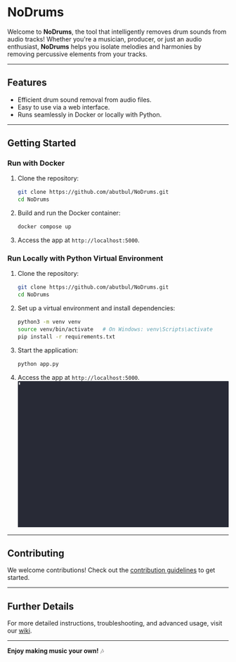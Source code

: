 # **NoDrums**

Welcome to **NoDrums**, the tool that intelligently removes drum sounds from audio tracks! Whether you're a musician, producer, or just an audio enthusiast, **NoDrums** helps you isolate melodies and harmonies by removing percussive elements from your tracks.

---

## **Features**
- Efficient drum sound removal from audio files.
- Easy to use via a web interface.
- Runs seamlessly in Docker or locally with Python.

---

## **Getting Started**

### **Run with Docker**
1. Clone the repository:
   ```bash
   git clone https://github.com/abutbul/NoDrums.git
   cd NoDrums
   ```
2. Build and run the Docker container:
   ```bash
   docker compose up
   ```
3. Access the app at `http://localhost:5000`.

### **Run Locally with Python Virtual Environment**
1. Clone the repository:
   ```bash
   git clone https://github.com/abutbul/NoDrums.git
   cd NoDrums
   ```
2. Set up a virtual environment and install dependencies:
   ```bash
   python3 -m venv venv
   source venv/bin/activate   # On Windows: venv\Scripts\activate
   pip install -r requirements.txt
   ```
3. Start the application:
   ```bash
   python app.py
   ```
4. Access the app at `http://localhost:5000`.
![Example Docker build and run process](nodrums-docker.gif)
---

## **Contributing**
We welcome contributions! Check out the [contribution guidelines](https://github.com/abutbul/NoDrums/wiki/Contributing) to get started.

---

## **Further Details**
For more detailed instructions, troubleshooting, and advanced usage, visit our [wiki](https://github.com/abutbul/NoDrums/wiki).

---

**Enjoy making music your own!** 🎶

